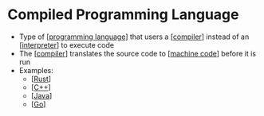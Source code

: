 # Compiled Programming Language

- Type of [[programming language]] that users a [[compiler]] instead of an [[interpreter]] to execute code
- The [[compiler]] translates the source code to [[machine code]] before it is run
- Examples:
  - [[Rust]]
  - [[C++]]
  - [[Java]]
  - [[Go]]

[//begin]: # "Autogenerated link references for markdown compatibility"
[programming language]: programming-language "Programming Language"
[compiler]: compiler "Compiler"
[interpreter]: interpreter "Interpreter"
[machine code]: machine-code "Machine Code"
[Rust]: rust "Rust"
[C++]: c "C"
[Java]: java "Java"
[Go]: go "Go"
[//end]: # "Autogenerated link references"
